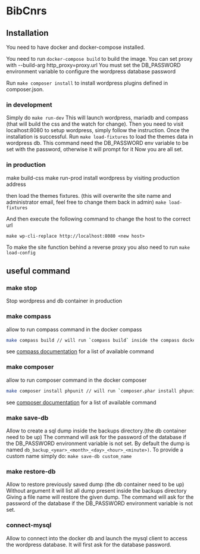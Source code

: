 # BibCnrs

## Installation
You need to have docker and docker-compose installed.

You need to run `docker-compose build` to build the image.
You can set proxy with --build-arg http_proxy=proxy.url
You must set the DB_PASSWORD environment variable to configure the wordpress database password

Run `make composer install` to install wordpress plugins defined in composer.json.

### in development
Simply do `make run-dev`
This will launch wordpress, mariadb and compass (that will build the css and the watch for change).
Then you need to visit localhost:8080 to setup wordpress, simply follow the instruction.
Once the installation is successful.
Run `make load-fixtures` to load the themes data in wordpress db.
This command need the DB_PASSWORD env variable to be set with the password, otherwise it will prompt for it
Now you are all set.

### in production
make build-css
make run-prod
install wordpress by visiting production address

then load the themes fixtures. (this will overwrite the site name and administrator email, feel free to change them back in admin)
`make load-fixtures`

And then execute the following command to change the host to the correct url
```
make wp-cli-replace http://localhost:8080 <new host>
```
To make the site function behind a reverse proxy you also need to run
`make load-config`

## useful command

### make stop
Stop wordpress and db container in production

### make compass
allow to run compass command in the docker compass
```sh
make compass build // will run `compass build` inside the compass docker
```
see [compass documentation](http://compass-style.org/help/documentation/command-line/) for a list of available command

### make composer
allow to run composer command in the docker composer
```sh
make composer install phpunit // will run `composer.phar install phpunit` inside the composer docker
```
see [composer documentation](https://getcomposer.org/doc/03-cli.md#command-line-interface-commands) for a list of available command

### make save-db
Allow to create a sql dump inside the backups directory.(the db container need to be up)
The command will ask for the password of the database if the DB_PASSWORD environment variable is not set.
By default the dump is named `db_backup_<year>_<month>_<day>_<hour>_<minute>)`.
To provide a custom name simply do: `make save-db custom_name`

### make restore-db
Allow to restore previously saved dump (the db container need to be up)
Without argument it will list all dump present inside the backups directory
Giving a file name will restore the given dump.
The command will ask for the password of the database if the DB_PASSWORD environment variable is not set.

### connect-mysql
Allow to connect into the docker db and launch the mysql client to access the wordpress database.
It will first ask for the database password.
